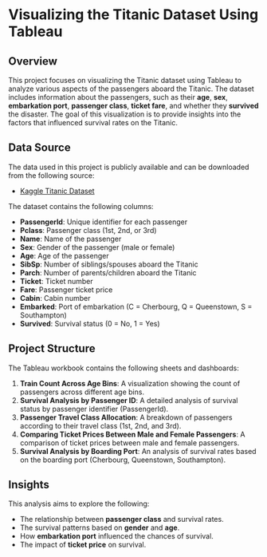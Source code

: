 # Visualizing the Titanic Dataset Using Tableau

## Overview
This project focuses on visualizing the Titanic dataset using Tableau to analyze various aspects of the passengers aboard the Titanic. The dataset includes information about the passengers, such as their **age**, **sex**, **embarkation port**, **passenger class**, **ticket fare**, and whether they **survived** the disaster. The goal of this visualization is to provide insights into the factors that influenced survival rates on the Titanic.

## Data Source
The data used in this project is publicly available and can be downloaded from the following source:
- [Kaggle Titanic Dataset](https://www.kaggle.com/c/titanic/data)

The dataset contains the following columns:
- **PassengerId**: Unique identifier for each passenger
- **Pclass**: Passenger class (1st, 2nd, or 3rd)
- **Name**: Name of the passenger
- **Sex**: Gender of the passenger (male or female)
- **Age**: Age of the passenger
- **SibSp**: Number of siblings/spouses aboard the Titanic
- **Parch**: Number of parents/children aboard the Titanic
- **Ticket**: Ticket number
- **Fare**: Passenger ticket price
- **Cabin**: Cabin number
- **Embarked**: Port of embarkation (C = Cherbourg, Q = Queenstown, S = Southampton)
- **Survived**: Survival status (0 = No, 1 = Yes)

## Project Structure
The Tableau workbook contains the following sheets and dashboards:
1. **Train Count Across Age Bins**: A visualization showing the count of passengers across different age bins.
2. **Survival Analysis by Passenger ID**: A detailed analysis of survival status by passenger identifier (PassengerId).
3. **Passenger Travel Class Allocation**: A breakdown of passengers according to their travel class (1st, 2nd, and 3rd).
4. **Comparing Ticket Prices Between Male and Female Passengers**: A comparison of ticket prices between male and female passengers.
5. **Survival Analysis by Boarding Port**: An analysis of survival rates based on the boarding port (Cherbourg, Queenstown, Southampton).

## Insights
This analysis aims to explore the following:
- The relationship between **passenger class** and survival rates.
- The survival patterns based on **gender** and **age**.
- How **embarkation port** influenced the chances of survival.
- The impact of **ticket price** on survival.


